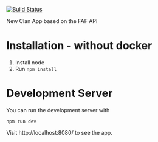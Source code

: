 [![Build Status](https://travis-ci.org/FAForever/clans.svg)](https://travis-ci.org/FAForever/clans)

New Clan App based on the FAF API

# Installation - without docker

1. Install node
2. Run `npm install`

# Development Server

You can run the development server with

    npm run dev
    
Visit http://localhost:8080/ to see the app.
